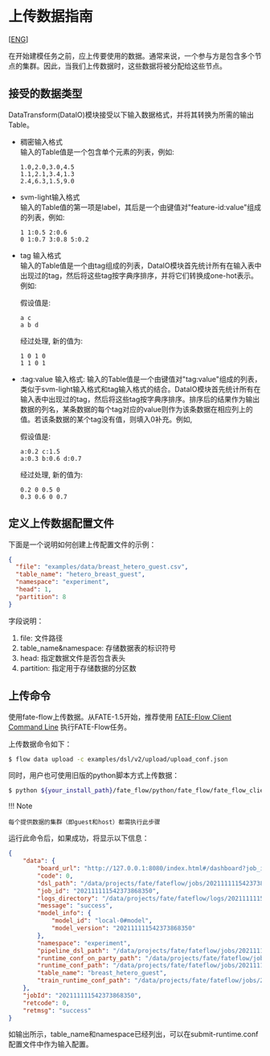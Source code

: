 # 上传数据指南

[[ENG](upload_data_guide.md)]

在开始建模任务之前，应上传要使用的数据。通常来说，一个参与方是包含多个节点的集群。因此，当我们上传数据时，这些数据将被分配给这些节点。

## 接受的数据类型

DataTransform(DataIO)模块接受以下输入数据格式，并将其转换为所需的输出Table。

  - 稠密输入格式  
    输入的Table值是一个包含单个元素的列表，例如:

    ```
    1.0,2.0,3.0,4.5
    1.1,2.1,3.4,1.3
    2.4,6.3,1.5,9.0
    ```

  - svm-light输入格式  
    输入的Table值的第一项是label，其后是一个由键值对"feature-id:value"组成的列表，例如:

    ``` 
    1 1:0.5 2:0.6
    0 1:0.7 3:0.8 5:0.2
    ```

  - tag
    输入格式  
    输入的Table值是一个由tag组成的列表，DataIO模块首先统计所有在输入表中出现过的tag，然后将这些tag按字典序排序，并将它们转换成one-hot表示。例如: 
    
    假设值是:

    ``` 
    a c
    a b d
    ```
    
    经过处理, 新的值为:

    ``` 
    1 0 1 0
    1 1 0 1
    ```


  - :tag:value 输入格式:
    输入的Table值是一个由键值对"tag:value"组成的列表，类似于svm-light输入格式和tag输入格式的结合。DataIO模块首先统计所有在输入表中出现过的tag，然后将这些tag按字典序排序。排序后的结果作为输出数据的列名，某条数据的每个tag对应的value则作为该条数据在相应列上的值。若该条数据的某个tag没有值，则填入0补充。例如,
    
    假设值是:

    ```
    a:0.2 c:1.5
    a:0.3 b:0.6 d:0.7
    ```
    
    经过处理, 新的值为:

    ``` 
    0.2 0 0.5 0
    0.3 0.6 0 0.7
    ```

## 定义上传数据配置文件

下面是一个说明如何创建上传配置文件的示例：

```json
{
  "file": "examples/data/breast_hetero_guest.csv",
  "table_name": "hetero_breast_guest",
  "namespace": "experiment",
  "head": 1,
  "partition": 8
}
```

字段说明：

1.  file: 文件路径
2.  table\_name\&namespace: 存储数据表的标识符号
3.  head: 指定数据文件是否包含表头
4.  partition: 指定用于存储数据的分区数

## 上传命令

使用fate-flow上传数据。从FATE-1.5开始，推荐使用 [FATE-Flow Client Command
Line](https://github.com/FederatedAI/FATE-Flow/blob/main/doc/cli)
执行FATE-Flow任务。

上传数据命令如下：

```bash
$ flow data upload -c examples/dsl/v2/upload/upload_conf.json
```

同时，用户也可使用旧版的python脚本方式上传数据：

```bash
$ python ${your_install_path}/fate_flow/python/fate_flow/fate_flow_client.py -f upload -c examples/dsl/v2/upload/upload_conf.json
```

!!! Note

    每个提供数据的集群（即guest和host）都需执行此步骤

运行此命令后，如果成功，将显示以下信息：

```json
{
    "data": {
        "board_url": "http://127.0.0.1:8080/index.html#/dashboard?job_id=202111111542373868350&role=local&party_id=0",
        "code": 0,
        "dsl_path": "/data/projects/fate/fateflow/jobs/202111111542373868350/job_dsl.json",
        "job_id": "202111111542373868350",
        "logs_directory": "/data/projects/fate/fateflow/logs/202111111542373868350",
        "message": "success",
        "model_info": {
            "model_id": "local-0#model",
            "model_version": "202111111542373868350"
        },
        "namespace": "experiment",
        "pipeline_dsl_path": "/data/projects/fate/fateflow/jobs/202111111542373868350/pipeline_dsl.json",
        "runtime_conf_on_party_path": "/data/projects/fate/fateflow/jobs/202111111542373868350/local/0/job_runtime_on_party_conf.json",
        "runtime_conf_path": "/data/projects/fate/fateflow/jobs/202111111542373868350/job_runtime_conf.json",
        "table_name": "breast_hetero_guest",
        "train_runtime_conf_path": "/data/projects/fate/fateflow/jobs/202111111542373868350/train_runtime_conf.json"
    },
    "jobId": "202111111542373868350",
    "retcode": 0,
    "retmsg": "success"
}
```

如输出所示，table\_name和namespace已经列出，可以在submit-runtime.conf配置文件中作为输入配置。

